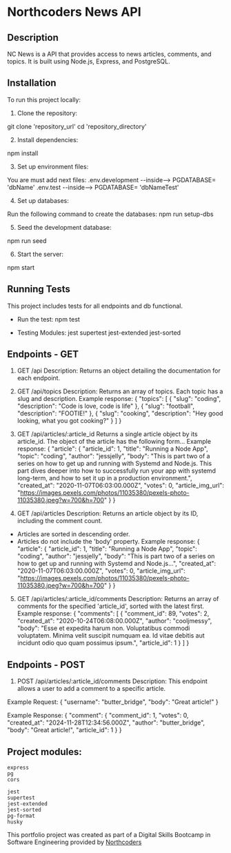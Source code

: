 # Northcoders News API

## Description
NC News is a API that provides access to news articles, comments, and topics. 
It is built using Node.js, Express, and PostgreSQL.

## Installation
To run this project locally:

1. Clone the repository:

 git clone 'repository_url'
 cd 'repository_directory'

2. Install dependencies:

 npm install

3. Set up environment files:

 You are must add next files:
.env.development   --inside-->   PGDATABASE= 'dbName'
.env.test          --inside-->   PGDATABASE= 'dbNameTest'

4. Set up databases:

 Run the following command to create the databases:
 npm run setup-dbs

5. Seed the development database:

 npm run seed

6. Start the server:

 npm start

## Running Tests
This project includes tests for all endpoints and db functional.

* Run the test:
 npm test

* Testing Modules:
 jest
 supertest
 jest-extended
 jest-sorted

## Endpoints - GET

1. GET /api
Description: Returns an object detailing the documentation for each endpoint.

2. GET /api/topics
Description: Returns an array of topics. Each topic has a slug and description.
Example response:
{
  "topics": [
    {
      "slug": "coding",
      "description": "Code is love, code is life"
    },
    {
      "slug": "football",
      "description": "FOOTIE!"
    },
    {
      "slug": "cooking",
      "description": "Hey good looking, what you got cooking?"
    }
  ]
}

3. GET /api/articles/:article_id
Returns a single article object by its article_id. 
The object of the article has the following form...
Example response:
{
  "article": {
    "article_id": 1,
    "title": "Running a Node App",
    "topic": "coding",
    "author": "jessjelly",
    "body": "This is part two of a series on how to get up and running with Systemd and Node.js. This part dives deeper into how to successfully run your app with systemd long-term, and how to set it up in a production environment.",
    "created_at": "2020-11-07T06:03:00.000Z",
    "votes": 0,
    "article_img_url": "https://images.pexels.com/photos/11035380/pexels-photo-11035380.jpeg?w=700&h=700"
  }
}

4. GET /api/articles
Description: Returns an article object by its ID, including the comment count.
- Articles are sorted in descending order.
- Articles do not include the 'body' property.
Example response:
{
  "article": {
    "article_id": 1,
    "title": "Running a Node App",
    "topic": "coding",
    "author": "jessjelly",
    "body": "This is part two of a series on how to get up and running with Systemd and Node.js...",
    "created_at": "2020-11-07T06:03:00.000Z",
    "votes": 0,
    "article_img_url": "https://images.pexels.com/photos/11035380/pexels-photo-11035380.jpeg?w=700&h=700"
  }
}

5. GET /api/articles/:article_id/comments
Description: Returns an array of comments for the specified 'article_id', sorted with the latest first.
Example response:
{
  "comments": [
    {
      "comment_id": 89,
      "votes": 2,
      "created_at": "2020-10-24T06:08:00.000Z",
      "author": "cooljmessy",
      "body": "Esse et expedita harum non. Voluptatibus commodi voluptatem. Minima velit suscipit numquam ea. Id vitae debitis aut incidunt odio quo quam possimus ipsum.",
      "article_id": 1
    }
  ]
}

## Endpoints - POST

1. POST /api/articles/:article_id/comments
Description:
This endpoint allows a user to add a comment to a specific article.

Example Request:
{
  "username": "butter_bridge",
  "body": "Great article!"
}

Example Response:
{
  "comment": {
    "comment_id": 1,
    "votes": 0,
    "created_at": "2024-11-28T12:34:56.000Z",
    "author": "butter_bridge",
    "body": "Great article!",
    "article_id": 1
  }
}




## Project modules:

    express
    pg
    cors

    jest
    supertest
    jest-extended
    jest-sorted
    pg-format
    husky


This portfolio project was created as part of a Digital Skills Bootcamp in Software Engineering provided by [Northcoders](https://northcoders.com/)
